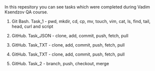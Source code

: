 In this repesitory you can see tasks which were completed during Vadim Ksendzov QA course.

1. Git Bash. Task_1 - pwd, mkdir, cd, cp, mv, touch, vim, cat, ls, find, tail, head, curl and script
 
2. GitHub. Task_JSON - clone, add, commit, push, fetch, pull
3. GitHub. Task_TXT - clone, add, commit, push, fetch, pull
4. GitHub. Task_TXT - clone, add, commit, push, fetch, pull

5. GitHub. Task_2 - branch, push, checkout, merge
